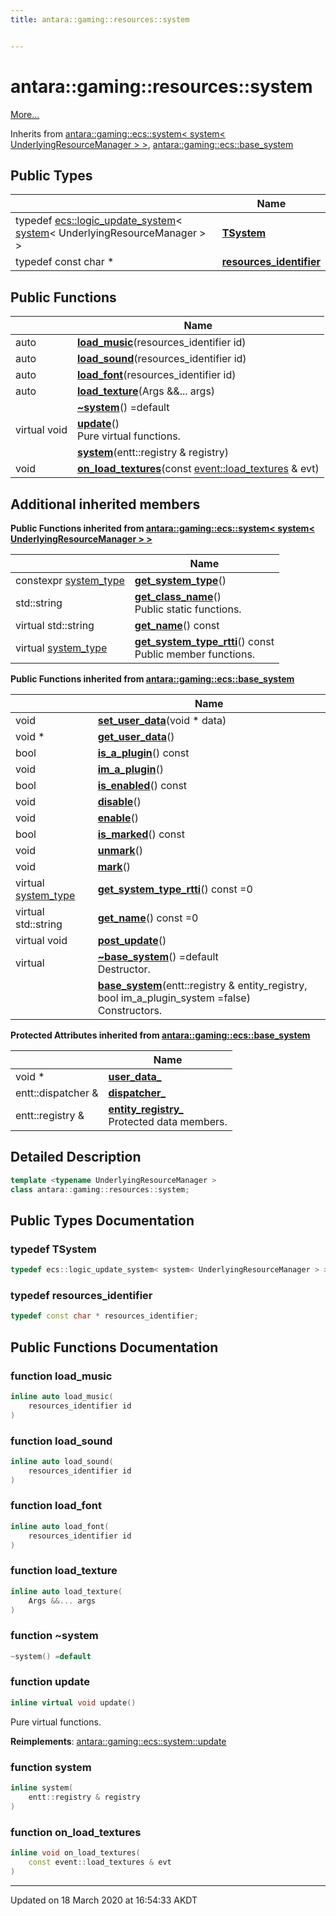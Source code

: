 ```yaml
---
title: antara::gaming::resources::system


---
```


# antara::gaming::resources::system




 [More...](#detailed-description)




Inherits from [antara::gaming::ecs::system< system< UnderlyingResourceManager > >](Classes/classantara_1_1gaming_1_1ecs_1_1system.md), [antara::gaming::ecs::base_system](Classes/classantara_1_1gaming_1_1ecs_1_1base__system.md)





## Public Types

|                | Name           |
| -------------- | -------------- |
| typedef [ecs::logic_update_system](Namespaces/namespaceantara_1_1gaming_1_1ecs.md#typedef-logic_update_system)< [system](Classes/classantara_1_1gaming_1_1resources_1_1system.md)< UnderlyingResourceManager > > | **[TSystem](Classes/classantara_1_1gaming_1_1resources_1_1system.md#typedef-tsystem)**  |
| typedef const char * | **[resources_identifier](Classes/classantara_1_1gaming_1_1resources_1_1system.md#typedef-resources_identifier)**  |


## Public Functions

|                | Name           |
| -------------- | -------------- |
| auto | **[load_music](Classes/classantara_1_1gaming_1_1resources_1_1system.md#function-load_music)**(resources_identifier id)  |
| auto | **[load_sound](Classes/classantara_1_1gaming_1_1resources_1_1system.md#function-load_sound)**(resources_identifier id)  |
| auto | **[load_font](Classes/classantara_1_1gaming_1_1resources_1_1system.md#function-load_font)**(resources_identifier id)  |
| auto | **[load_texture](Classes/classantara_1_1gaming_1_1resources_1_1system.md#function-load_texture)**(Args &&... args)  |
|  | **[~system](Classes/classantara_1_1gaming_1_1resources_1_1system.md#function-~system)**() =default  |
| virtual void | **[update](Classes/classantara_1_1gaming_1_1resources_1_1system.md#function-update)**() <br>Pure virtual functions.  |
|  | **[system](Classes/classantara_1_1gaming_1_1resources_1_1system.md#function-system)**(entt::registry & registry)  |
| void | **[on_load_textures](Classes/classantara_1_1gaming_1_1resources_1_1system.md#function-on_load_textures)**(const [event::load_textures](Classes/structantara_1_1gaming_1_1event_1_1load__textures.md) & evt)  |






## Additional inherited members






**Public Functions inherited from [antara::gaming::ecs::system< system< UnderlyingResourceManager > >](Classes/classantara_1_1gaming_1_1ecs_1_1system.md)**

|                | Name           |
| -------------- | -------------- |
| constexpr [system_type](Namespaces/namespaceantara_1_1gaming_1_1ecs.md#enum-system_type) | **[get_system_type](Classes/classantara_1_1gaming_1_1ecs_1_1system.md#function-get_system_type)**()  |
| std::string | **[get_class_name](Classes/classantara_1_1gaming_1_1ecs_1_1system.md#function-get_class_name)**() <br>Public static functions.  |
| virtual std::string | **[get_name](Classes/classantara_1_1gaming_1_1ecs_1_1system.md#function-get_name)**() const  |
| virtual [system_type](Namespaces/namespaceantara_1_1gaming_1_1ecs.md#enum-system_type) | **[get_system_type_rtti](Classes/classantara_1_1gaming_1_1ecs_1_1system.md#function-get_system_type_rtti)**() const <br>Public member functions.  |









**Public Functions inherited from [antara::gaming::ecs::base_system](Classes/classantara_1_1gaming_1_1ecs_1_1base__system.md)**

|                | Name           |
| -------------- | -------------- |
| void | **[set_user_data](Classes/classantara_1_1gaming_1_1ecs_1_1base__system.md#function-set_user_data)**(void * data)  |
| void * | **[get_user_data](Classes/classantara_1_1gaming_1_1ecs_1_1base__system.md#function-get_user_data)**()  |
| bool | **[is_a_plugin](Classes/classantara_1_1gaming_1_1ecs_1_1base__system.md#function-is_a_plugin)**() const  |
| void | **[im_a_plugin](Classes/classantara_1_1gaming_1_1ecs_1_1base__system.md#function-im_a_plugin)**()  |
| bool | **[is_enabled](Classes/classantara_1_1gaming_1_1ecs_1_1base__system.md#function-is_enabled)**() const  |
| void | **[disable](Classes/classantara_1_1gaming_1_1ecs_1_1base__system.md#function-disable)**()  |
| void | **[enable](Classes/classantara_1_1gaming_1_1ecs_1_1base__system.md#function-enable)**()  |
| bool | **[is_marked](Classes/classantara_1_1gaming_1_1ecs_1_1base__system.md#function-is_marked)**() const  |
| void | **[unmark](Classes/classantara_1_1gaming_1_1ecs_1_1base__system.md#function-unmark)**()  |
| void | **[mark](Classes/classantara_1_1gaming_1_1ecs_1_1base__system.md#function-mark)**()  |
| virtual [system_type](Namespaces/namespaceantara_1_1gaming_1_1ecs.md#enum-system_type) | **[get_system_type_rtti](Classes/classantara_1_1gaming_1_1ecs_1_1base__system.md#function-get_system_type_rtti)**() const =0  |
| virtual std::string | **[get_name](Classes/classantara_1_1gaming_1_1ecs_1_1base__system.md#function-get_name)**() const =0  |
| virtual void | **[post_update](Classes/classantara_1_1gaming_1_1ecs_1_1base__system.md#function-post_update)**()  |
| virtual  | **[~base_system](Classes/classantara_1_1gaming_1_1ecs_1_1base__system.md#function-~base_system)**() =default <br>Destructor.  |
|  | **[base_system](Classes/classantara_1_1gaming_1_1ecs_1_1base__system.md#function-base_system)**(entt::registry & entity_registry, bool im_a_plugin_system =false) <br>Constructors.  |



**Protected Attributes inherited from [antara::gaming::ecs::base_system](Classes/classantara_1_1gaming_1_1ecs_1_1base__system.md)**

|                | Name           |
| -------------- | -------------- |
| void * | **[user_data_](Classes/classantara_1_1gaming_1_1ecs_1_1base__system.md#variable-user_data_)**  |
| entt::dispatcher & | **[dispatcher_](Classes/classantara_1_1gaming_1_1ecs_1_1base__system.md#variable-dispatcher_)**  |
| entt::registry & | **[entity_registry_](Classes/classantara_1_1gaming_1_1ecs_1_1base__system.md#variable-entity_registry_)** <br>Protected data members.  |




## Detailed Description

```cpp
template <typename UnderlyingResourceManager >
class antara::gaming::resources::system;
```





























## Public Types Documentation

### typedef TSystem

```cpp
typedef ecs::logic_update_system< system< UnderlyingResourceManager > > TSystem;
```




























### typedef resources_identifier

```cpp
typedef const char * resources_identifier;
```






























## Public Functions Documentation

### function load_music

```cpp
inline auto load_music(
    resources_identifier id
)
```




























### function load_sound

```cpp
inline auto load_sound(
    resources_identifier id
)
```




























### function load_font

```cpp
inline auto load_font(
    resources_identifier id
)
```




























### function load_texture

```cpp
inline auto load_texture(
    Args &&... args
)
```




























### function ~system

```cpp
~system() =default
```




























### function update

```cpp
inline virtual void update()
```

Pure virtual functions. 
























**Reimplements**: [antara::gaming::ecs::system::update](Classes/classantara_1_1gaming_1_1ecs_1_1system.md#function-update)




### function system

```cpp
inline system(
    entt::registry & registry
)
```




























### function on_load_textures

```cpp
inline void on_load_textures(
    const event::load_textures & evt
)
```


































-------------------------------

Updated on 18 March 2020 at 16:54:33 AKDT